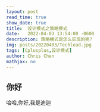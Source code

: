 ```yaml
---
layout: post
read_time: true
show_date: true
title:  设计模式之策略模式
date:   2022-04-03 13:54:00 -0600
description: 策略模式是怎么实现的呢?
img: posts/20220403/Techlead.jpg
tags: [Cplusplus,设计模式]
author: Chris Chen
mathjax: no
---
```








## 你好

哈哈,你好,我是迪迦


